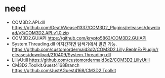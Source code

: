 ﻿# need

- COM3D2.API.dll  https://github.com/DeathWeasel1337/COM3D2_Plugins/releases/download/v3/COM3D2.API.v1.0.zip
- COM3D2.GUIAPI https://github.com/krypto5863/COM3D2.GUIAPI
- System.Threading.dll  어지간하면 탐색기에서 발견 가능. https://github.com/customordermaid3d2/COM3D2.Lilly.BepInExPlugin/releases/download/210409/System.Threading.dll
- LillyUtill https://github.com/customordermaid3d2/COM3D2.LillyUtill
- CM3D2.Toolkit.Guest4168Branch https://github.com/JustAGuest4168/CM3D2.Toolkit